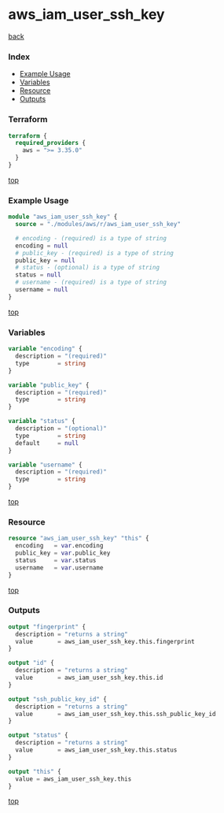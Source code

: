 # aws_iam_user_ssh_key

[back](../aws.md)

### Index

- [Example Usage](#example-usage)
- [Variables](#variables)
- [Resource](#resource)
- [Outputs](#outputs)

### Terraform

```terraform
terraform {
  required_providers {
    aws = ">= 3.35.0"
  }
}
```

[top](#index)

### Example Usage

```terraform
module "aws_iam_user_ssh_key" {
  source = "./modules/aws/r/aws_iam_user_ssh_key"

  # encoding - (required) is a type of string
  encoding = null
  # public_key - (required) is a type of string
  public_key = null
  # status - (optional) is a type of string
  status = null
  # username - (required) is a type of string
  username = null
}
```

[top](#index)

### Variables

```terraform
variable "encoding" {
  description = "(required)"
  type        = string
}

variable "public_key" {
  description = "(required)"
  type        = string
}

variable "status" {
  description = "(optional)"
  type        = string
  default     = null
}

variable "username" {
  description = "(required)"
  type        = string
}
```

[top](#index)

### Resource

```terraform
resource "aws_iam_user_ssh_key" "this" {
  encoding   = var.encoding
  public_key = var.public_key
  status     = var.status
  username   = var.username
}
```

[top](#index)

### Outputs

```terraform
output "fingerprint" {
  description = "returns a string"
  value       = aws_iam_user_ssh_key.this.fingerprint
}

output "id" {
  description = "returns a string"
  value       = aws_iam_user_ssh_key.this.id
}

output "ssh_public_key_id" {
  description = "returns a string"
  value       = aws_iam_user_ssh_key.this.ssh_public_key_id
}

output "status" {
  description = "returns a string"
  value       = aws_iam_user_ssh_key.this.status
}

output "this" {
  value = aws_iam_user_ssh_key.this
}
```

[top](#index)